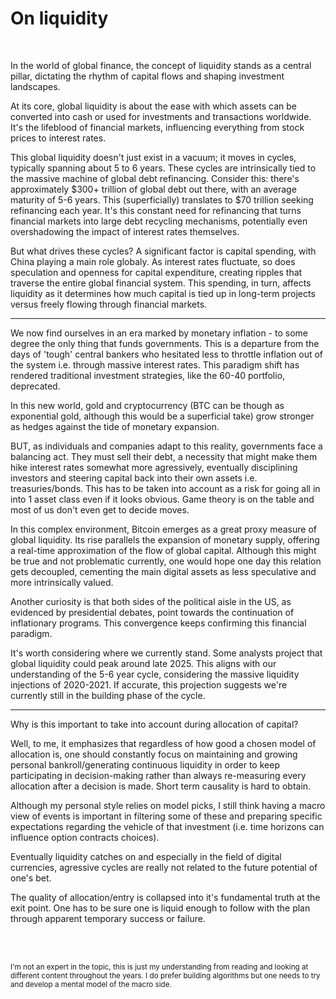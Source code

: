 # On liquidity

<br>

In the world of global finance, the concept of liquidity stands as a central pillar, dictating the rhythm of capital flows and shaping investment landscapes. 

At its core, global liquidity is about the ease with which assets can be converted into cash or used for investments and transactions worldwide. It's the lifeblood of financial markets, influencing everything from stock prices to interest rates.

This global liquidity doesn't just exist in a vacuum; it moves in cycles, typically spanning about 5 to 6 years. These cycles are intrinsically tied to the massive machine of global debt refinancing. Consider this: there's approximately $300+ trillion of global debt out there, with an average maturity of 5-6 years. This (superficially) translates to $70 trillion seeking refinancing each year.
It's this constant need for refinancing that turns financial markets into large debt recycling mechanisms, potentially even overshadowing the impact of interest rates themselves.

But what drives these cycles?
A significant factor is capital spending, with China playing a main role globaly.
As interest rates fluctuate, so does speculation and openness for capital expenditure, creating ripples that traverse the entire global financial system. This spending, in turn, affects liquidity as it determines how much capital is tied up in long-term projects versus freely flowing through financial markets.

---

We now find ourselves in an era marked by monetary inflation - to some degree the only thing that funds governments. This is a departure from the days of 'tough' central bankers who hesitated less to throttle inflation out of the system i.e. through massive interest rates. This paradigm shift has rendered traditional investment strategies, like the 60-40 portfolio, deprecated.

In this new world, gold and cryptocurrency (BTC can be though as exponential gold, although this would be a superficial take) grow stronger as hedges against the tide of monetary expansion.

BUT, as individuals and companies adapt to this reality, governments face a balancing act. They must sell their debt, a necessity that might make them hike interest rates somewhat more agressively, eventually disciplining investors and steering capital back into their own assets i.e. treasuries/bonds. This has to be taken into account as a risk for going all in into 1 asset class even if it looks obvious. Game theory is on the table and most of us don't even get to decide moves.

In this complex environment, Bitcoin emerges as a great proxy measure of global liquidity. Its rise parallels the expansion of monetary supply, offering a real-time approximation of the flow of global capital. Although this might be true and not problematic currently, one would hope one day this relation gets decoupled, cementing the main digital assets as less speculative and more intrinsically valued.

Another curiosity is that both sides of the political aisle in the US, as evidenced by presidential debates, point towards the continuation of inflationary programs. This convergence keeps confirming this financial paradigm.

It's worth considering where we currently stand. Some analysts project that global liquidity could peak around late 2025. This aligns with our understanding of the 5-6 year cycle, considering the massive liquidity injections of 2020-2021. If accurate, this projection suggests we're currently still in the building phase of the cycle.

---

Why is this important to take into account during allocation of capital? 

Well, to me, it emphasizes that regardless of how good a chosen model of allocation is, one should constantly focus on maintaining and growing personal bankroll/generating continuous liquidity in order to keep participating in decision-making rather than always re-measuring every allocation after a decision is made. Short term causality is hard to obtain. 

Although my personal style relies on model picks, I still think having a macro view of events is important in filtering some of these and preparing specific expectations regarding the vehicle of that investment (i.e. time horizons can influence option contracts choices).

Eventually liquidity catches on and especially in the field of digital currencies, agressive cycles are really not related to the future potential of one's bet. 

The quality of allocation/entry is collapsed into it's fundamental truth at the exit point. One has to be sure one is liquid enough to follow with the plan through apparent temporary success or failure.

<br>

<br>

<small> I'm not an expert in the topic, this is just my understanding from reading and looking at different content throughout the years. I do prefer building algorithms but one needs to try and develop a mental model of the macro side.